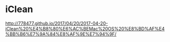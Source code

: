 # iClean
http://778477.github.io/2017/04/20/2017-04-20-iClean%20%E4%B8%80%E6%AC%BEMac%20OS%20%E8%BD%AF%E4%BB%B6%E7%9A%84%E8%AF%9E%E7%94%9F/
